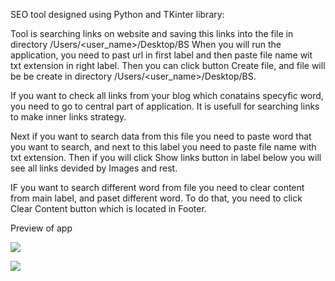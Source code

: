 SEO tool designed using Python and TKinter library:

Tool is searching links on website and saving this links into the file in directory /Users/<user_name>/Desktop/BS
When you will run the application, you need to past url in first label and then paste file name wit txt extension in right label.
Then you can click button Create file, and file will be be create in directory /Users/<user_name>/Desktop/BS.

If you want to check all links from your blog which conatains specyfic word, you need to go to central part of application.
It is usefull for searching links to make inner links strategy.

Next if you want to search data from this file you need to paste word that you want to search, and next to this label you need to paste file name with txt extension. Then if you will click Show links button in label below you will see all links devided by Images and rest.

IF you want to search different word from file you need to clear content from main label, and paset different word. 
To do that, you need to click Clear Content button which is located in Footer.

Preview of app

<img src="https://github.com/domero2/Python/blob/master/Images/SEO_app.jpg"></img>

<img src="https://github.com/domero2/Python/blob/master/Images/SEO_app2.jpg"></img>

